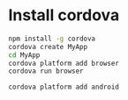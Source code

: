 # Install cordova 

~~~bash
npm install -g cordova
cordova create MyApp
cd MyApp
cordova platform add browser
cordova run browser
~~~


~~~bash
cordova platform add android
~~~